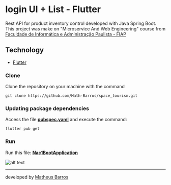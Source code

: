 # login UI + List - Flutter

Rest API for product inventory control developed with Java Spring Boot. This project was make on "Microservice And Web Engineering" course from [Faculdade de Informática e Administração Paulista - FIAP](https://www.fiap.com.br/)

## Technology

- [Flutter](https://flutter.dev/)

### Clone
Clone the repository on your machine with the command

```git clone https://github.com/Math-Barros/space_tourism.git```

### Updating package dependencies
Access the file **[pubspec.yaml](https://github.com/Math-Barros/space_tourism/blob/main/space_tourism/pubspec.yaml)** and execute the command:

```
flutter pub get
```

### Run

Run this file: **[Nac1BootApplication](https://github.com/Math-Barros/microservices_gradle/blob/main/nac1-boot/src/main/java/br/com/fiap/Nac1BootApplication.java)**

![alt text](.//images/findall.png)

--- 
developed by [Matheus Barros](https://github.com/Math-Barros)
